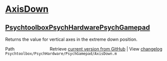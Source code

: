 # [AxisDown](AxisDown)
## [Psychtoolbox](Psychtoolbox)[PsychHardware](PsychHardware)[PsychGamepad](PsychGamepad)

Returns the value for vertical axes in the extreme down position.  
  
  
  




<div class="code_header" style="text-align:right;">
  <span style="float:left;">Path&nbsp;&nbsp;</span> <span class="counter">Retrieve <a href=
  "https://raw.github.com/Psychtoolbox-3/Psychtoolbox-3/beta/Psychtoolbox/PsychHardware/PsychGamepad/AxisDown.m">current version from GitHub</a> | View <a href=
  "https://github.com/Psychtoolbox-3/Psychtoolbox-3/commits/beta/Psychtoolbox/PsychHardware/PsychGamepad/AxisDown.m">changelog</a></span>
</div>
<div class="code">
  <code>Psychtoolbox/PsychHardware/PsychGamepad/AxisDown.m</code>
</div>

